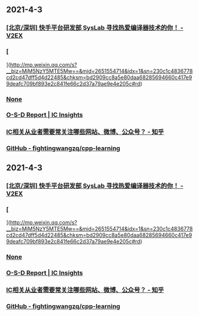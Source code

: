 
## 2021-4-3

### [[北京/深圳] 快手平台研发部 SysLab 寻找热爱编译器技术的你！ - V2EX](https://www.v2ex.com/t/756580)

### [
](http://mp.weixin.qq.com/s?__biz=MjM5NzY5MTE5Mw==&mid=2651554714&idx=1&sn=230c1c4836778cd2cd47dff5d4d22485&chksm=bd2909cc8a5e80daa68285694660c417e99deafc709bf893e2c841fe66c2d37a79ae9e4e205c#rd)

### [None](http://ciefr.pku.edu.cn/images/cbw/kyjb/2020/09/03/6350B2391D33F6BE3A6F8471BEC656CB.pdf)

### [O-S-D Report | IC Insights](https://www.icinsights.com/services/osd-report/?continueFlag=73123150dfff8e4cc993ae28a3cde4c0)

### [IC相关从业者需要常关注哪些网站、微博、公众号？ - 知乎](https://www.zhihu.com/question/28512751/answer/1601851433?utm_medium=social&utm_oi=49336847171584&utm_source=com.instapaper.android)

### [GitHub - fightingwangzq/cpp-learning](https://github.com/fightingwangzq/cpp-learning?utm_source=com.instapaper.android&utm_medium=social&utm_oi=49336847171584)
## 2021-4-3

### [[北京/深圳] 快手平台研发部 SysLab 寻找热爱编译器技术的你！ - V2EX](https://www.v2ex.com/t/756580)

### [
](http://mp.weixin.qq.com/s?__biz=MjM5NzY5MTE5Mw==&mid=2651554714&idx=1&sn=230c1c4836778cd2cd47dff5d4d22485&chksm=bd2909cc8a5e80daa68285694660c417e99deafc709bf893e2c841fe66c2d37a79ae9e4e205c#rd)

### [None](http://ciefr.pku.edu.cn/images/cbw/kyjb/2020/09/03/6350B2391D33F6BE3A6F8471BEC656CB.pdf)

### [O-S-D Report | IC Insights](https://www.icinsights.com/services/osd-report/?continueFlag=73123150dfff8e4cc993ae28a3cde4c0)

### [IC相关从业者需要常关注哪些网站、微博、公众号？ - 知乎](https://www.zhihu.com/question/28512751/answer/1601851433?utm_medium=social&utm_oi=49336847171584&utm_source=com.instapaper.android)

### [GitHub - fightingwangzq/cpp-learning](https://github.com/fightingwangzq/cpp-learning?utm_source=com.instapaper.android&utm_medium=social&utm_oi=49336847171584)